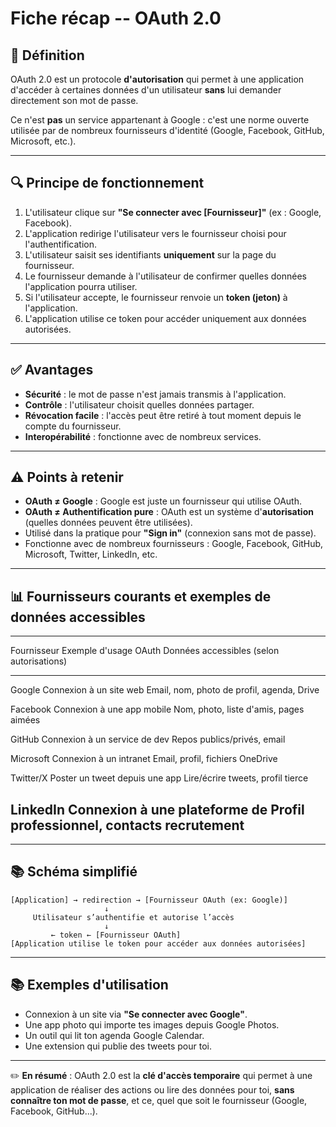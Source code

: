 # Fiche récap -- OAuth 2.0

## 📌 Définition

OAuth 2.0 est un protocole **d'autorisation** qui permet à une
application d'accéder à certaines données d'un utilisateur **sans** lui
demander directement son mot de passe.

Ce n'est **pas** un service appartenant à Google : c'est une norme
ouverte utilisée par de nombreux fournisseurs d'identité (Google,
Facebook, GitHub, Microsoft, etc.).

------------------------------------------------------------------------

## 🔍 Principe de fonctionnement

1.  L'utilisateur clique sur **"Se connecter avec \[Fournisseur\]"** (ex
    : Google, Facebook).
2.  L'application redirige l'utilisateur vers le fournisseur choisi pour
    l'authentification.
3.  L'utilisateur saisit ses identifiants **uniquement** sur la page du
    fournisseur.
4.  Le fournisseur demande à l'utilisateur de confirmer quelles données
    l'application pourra utiliser.
5.  Si l'utilisateur accepte, le fournisseur renvoie un **token
    (jeton)** à l'application.
6.  L'application utilise ce token pour accéder uniquement aux données
    autorisées.

------------------------------------------------------------------------

## ✅ Avantages

-   **Sécurité** : le mot de passe n'est jamais transmis à
    l'application.
-   **Contrôle** : l'utilisateur choisit quelles données partager.
-   **Révocation facile** : l'accès peut être retiré à tout moment
    depuis le compte du fournisseur.
-   **Interopérabilité** : fonctionne avec de nombreux services.

------------------------------------------------------------------------

## ⚠️ Points à retenir

-   **OAuth ≠ Google** : Google est juste un fournisseur qui utilise
    OAuth.
-   **OAuth ≠ Authentification pure** : OAuth est un système
    d'**autorisation** (quelles données peuvent être utilisées).
-   Utilisé dans la pratique pour **"Sign in"** (connexion sans mot de
    passe).
-   Fonctionne avec de nombreux fournisseurs : Google, Facebook, GitHub,
    Microsoft, Twitter, LinkedIn, etc.

------------------------------------------------------------------------

## 📊 Fournisseurs courants et exemples de données accessibles

  ----------------------------------------------------------------------------
  Fournisseur   Exemple d'usage OAuth           Données accessibles (selon
                                                autorisations)
  ------------- ------------------------------- ------------------------------
  Google        Connexion à un site web         Email, nom, photo de profil,
                                                agenda, Drive

  Facebook      Connexion à une app mobile      Nom, photo, liste d'amis,
                                                pages aimées

  GitHub        Connexion à un service de dev   Repos publics/privés, email

  Microsoft     Connexion à un intranet         Email, profil, fichiers
                                                OneDrive

  Twitter/X     Poster un tweet depuis une app  Lire/écrire tweets, profil
                tierce                          

  LinkedIn      Connexion à une plateforme de   Profil professionnel, contacts
                recrutement                     
  ----------------------------------------------------------------------------

------------------------------------------------------------------------

## 📚 Schéma simplifié

``` plaintext
[Application] → redirection → [Fournisseur OAuth (ex: Google)]
                     ↓
     Utilisateur s’authentifie et autorise l’accès
                     ↓
         ← token ← [Fournisseur OAuth]
[Application utilise le token pour accéder aux données autorisées]
```

------------------------------------------------------------------------

## 📚 Exemples d'utilisation

-   Connexion à un site via **"Se connecter avec Google"**.
-   Une app photo qui importe tes images depuis Google Photos.
-   Un outil qui lit ton agenda Google Calendar.
-   Une extension qui publie des tweets pour toi.

------------------------------------------------------------------------

✏️ **En résumé** : OAuth 2.0 est la **clé d'accès temporaire** qui
permet à une application de réaliser des actions ou lire des données
pour toi, **sans connaître ton mot de passe**, et ce, quel que soit le
fournisseur (Google, Facebook, GitHub...).
